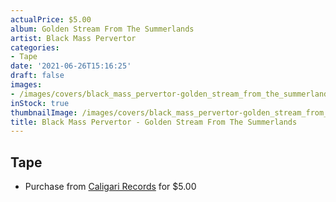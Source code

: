 ```yaml
---
actualPrice: $5.00
album: Golden Stream From The Summerlands
artist: Black Mass Pervertor
categories:
- Tape
date: '2021-06-26T15:16:25'
draft: false
images:
- /images/covers/black_mass_pervertor-golden_stream_from_the_summerlands.jpg
inStock: true
thumbnailImage: /images/covers/black_mass_pervertor-golden_stream_from_the_summerlands-thumb.jpg
title: Black Mass Pervertor - Golden Stream From The Summerlands
---
```


## Tape
* Purchase from [Caligari Records](https://caligarirecords.storenvy.com/products/28810351-black-mass-pervertor-golden-stream-from-the-summerlands) for $5.00
